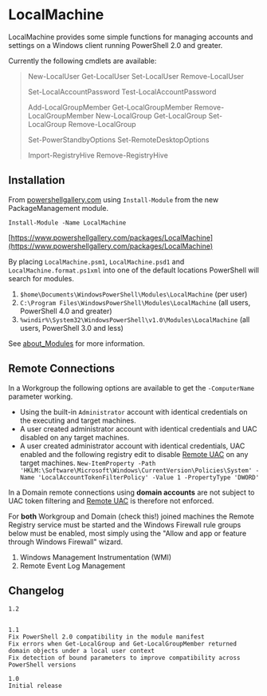 # LocalMachine

LocalMachine provides some simple functions for managing accounts and settings on a Windows client running PowerShell 2.0 and greater.

Currently the following cmdlets are available:

 > New-LocalUser Get-LocalUser Set-LocalUser Remove-LocalUser
 > 
 > Set-LocalAccountPassword Test-LocalAccountPassword
 > 
 > Add-LocalGroupMember Get-LocalGroupMember Remove-LocalGroupMember New-LocalGroup Get-LocalGroup Set-LocalGroup Remove-LocalGroup
 > 
 > Set-PowerStandbyOptions Set-RemoteDesktopOptions
 > 
 > Import-RegistryHive Remove-RegistryHive

## Installation

From [powershellgallery.com](https://www.powershellgallery.com/GettingStarted) using `Install-Module` from the new PackageManagement module.

`Install-Module -Name LocalMachine`

[https://www.powershellgallery.com/packages/LocalMachine](https://www.powershellgallery.com/packages/LocalMachine)

By placing `LocalMachine.psm1`, `LocalMachine.psd1` and `LocalMachine.format.ps1xml` into one of the default locations PowerShell will search for modules.

1. `$home\Documents\WindowsPowerShell\Modules\LocalMachine` (per user)
2. `C:\Program Files\WindowsPowerShell\Modules\LocalMachine` (all users, PowerShell 4.0 and greater)
3. `%windir%\System32\WindowsPowerShell\v1.0\Modules\LocalMachine` (all users, PowerShell 3.0 and less)

See [about_Modules](https://technet.microsoft.com/en-us/library/hh847804%28v=wps.640%29.aspx) for more information.

## Remote Connections

In a Workgroup the following options are available to get the `-ComputerName` parameter working.

* Using the built-in `Administrator` account with identical credentials on the executing and target machines.
* A user created administrator account with identical credentials and UAC disabled on any target machines.
* A user created administrator account with identical credentials, UAC enabled and the following registry edit to disable [Remote UAC](https://msdn.microsoft.com/en-us/library/windows/desktop/aa826699%28v=vs.85%29.aspx) on any target machines.
`New-ItemProperty -Path 'HKLM:\Software\Microsoft\Windows\CurrentVersion\Policies\System' -Name 'LocalAccountTokenFilterPolicy' -Value 1 -PropertyType 'DWORD'`

In a Domain remote connections using **domain accounts** are not subject to UAC token filtering and [Remote UAC](https://msdn.microsoft.com/en-us/library/windows/desktop/aa826699%28v=vs.85%29.aspx) is therefore not enforced.

For **both** Workgroup and Domain (check this!) joined machines the Remote Registry service must be started and the Windows Firewall rule groups below must be enabled, most simply using the "Allow and app or feature through Windows Firewall" wizard.

1. Windows Management Instrumentation (WMI)
2. Remote Event Log Management

## Changelog
	1.2
	
	
    1.1
    Fix PowerShell 2.0 compatibility in the module manifest
    Fix errors when Get-LocalGroup and Get-LocalGroupMember returned domain objects under a local user context
    Fix detection of bound parameters to improve compatibility across PowerShell versions
    
    1.0
    Initial release
